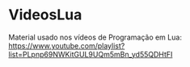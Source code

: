 # VideosLua
Material usado nos vídeos de Programação em Lua: https://www.youtube.com/playlist?list=PLpnp69NWKitGUL9UQm5mBn_yd55QDHtFI
